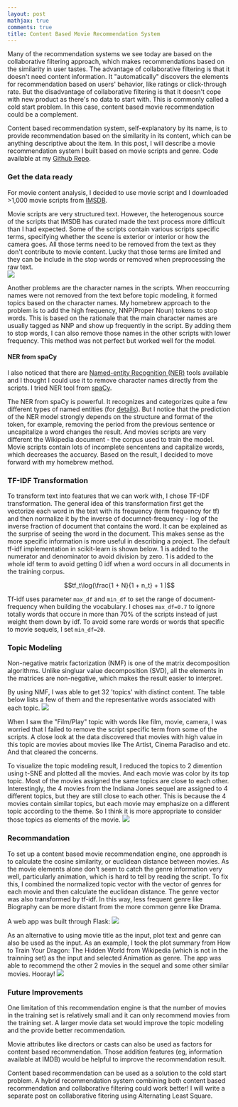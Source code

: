 ```yaml
---
layout: post
mathjax: true
comments: true
title: Content Based Movie Recommendation System
---
```


Many of the recommendation systems we see today are based on the collaborative filtering approach, which makes recommendations based on the similarity in user tastes. The advantage of collaborative filtering is that it doesn't need content information. It "automatically" discovers the elements for recommendation based on users' behavior, like ratings or click-through rate. But the disadvantage of collaborative filtering is that it doesn't cope with new product as there's no data to start with. This is commonly called a cold start problem. In this case, content based movie recommendation could be a complement. 

Content based recommendation system, self-explanatory by its name, is to provide recommendation based on the similarity in its content, which can be anything descriptive about the item. In this post, I will describe a movie recommendation system I built based on movie scripts and genre. Code available at my [Github Repo](https://github.com/caiy7/Project_Fletcher).  

### Get the data ready
For movie content analysis, I decided to use movie script and I downloaded >1,000 movie scripts from [IMSDB](https://www.imsdb.com/).   

Movie scripts are very structured text. However, the heterogenous source of the scripts that IMSDB has curated made the text process more difficult than I had expected. Some of the scripts contain various scripts specific terms, specifying whether the scene is exterior or interior or how the camera goes. All those terms need to be removed from the text as they don't contribute to movie content. Lucky that those terms are limited and they can be include in the stop words or removed when preprocessing the raw text.   
<img src="../images/08272018/script.png">

Another problems are the character names in the scripts. When reoccurring names were not removed from the text before topic modeling, it formed topics based on the character names. My homebrew approach to the problem is to add the high frequency, NNP(Proper Noun)  tokens to stop words. This is based on the rationale that the main character names are usually tagged as NNP and show up frequently in the script. By adding them to stop words, I can also remove those names in the other scripts with lower frequency. This method was not perfect but worked well for the model. 

#### NER from spaCy
I also noticed that there are [Named-entity Recognition (NER)](https://en.wikipedia.org/wiki/Named-entity_recognition) tools available and I thought I could use it to remove character names directly from the scripts. I tried NER tool from [spaCy](https://spacy.io/usage/spacy-101#annotations-ner).  

The NER from spaCy is powerful. It recognizes and categorizes quite a few different types of named entities (for [details](https://spacy.io/api/annotation#named-entities)). But I notice that the prediction of the NER model strongly depends on the structure and format of the token, for example, removing the period from the previous sentence or uncapitalize a word changes the result. And movies scripts are very different the Wikipedia document - the corpus used to train the model. Movie scripts contain lots of incomplete sencentens and capitalize words, which decreases the accuarcy. Based on the result, I decided to move forward with my homebrew method.

### TF-IDF Transformation
To transform text into features that we can work with, I chose TF-IDF transformation. The general idea  of this transformation first get the vectorize each word in the text with its frequency (term frequency for tf) and then normalize it by the inverse of documnet-frequency - log of the inverse fraction of document that contains the word. It can be explained as the surprise of seeing the word in the document. This makes sense as the more specific information is more useful in describing a project. The default tf-idf implementation in scikit-learn is shown below. 1 is added to the numerator and denominator to avoid division by zero. 1 is added to the whole idf term to avoid getting 0 idf when a word occurs in all documents in the training corpus. 

$$tf_t\log(\frac{1 + N}{1 + n_t} + 1 )$$

Tf-idf uses parameter `max_df` and `min_df` to set the range of document-frequency when building the vocabulary. I choses `max_df=0.7` to ignore totally words that occure in more than 70% of the scripts instead of just weight them down by idf. To avoid some rare words or words that specific to movie sequels, I set `min_df=20`. 

### Topic Modeling

Non-negative matrix factorization (NMF) is one of the matrix decomposition algorithms. Unlike singluar value decomposition (SVD), all the elements in the matrices are non-negative, which makes the result easier to interpret.

By using NMF, I was able to get 32 'topics' with distinct content. The table below lists a few of them and the representative words associated with each topic. 
<img src="../images/08272018/topics.png">    

When I saw the "Film/Play" topic with words like film, movie, camera, I was worried that I failed to remove the script specific term from some of the scripts. A close look at the data discovered that movies with high value in this topic are movies about movies like The Artist, Cinema Paradiso and etc. And that cleared the concerns.  

To visualize the topic modeling result, I reduced the topics to 2 dimention using t-SNE and plotted all the movies. And each movie was color by its top topic. Most of the movies assigned the same topics are close to each other. Interestingly, the 4 movies from the Indiana Jones sequel are assigned to 4 different topics, but they are still close to each other. This is because the 4 movies contain similar topics, but each movie may emphasize on a different topic according to the theme. So I think it is more appropriate to consider those topics as elements of the movie.
<img src="../images/08272018/tsne.png"> 

### Recommandation
To set up a content based movie recommendation engine, one approadh is to calculate the cosine similarity, or euclidean distance between movies. As the movie elements alone don't seem to catch the genre information very well, particularly animation, which is hard to tell by reading the script. 
To fix this, I combined the normalized topic vector with the vector of genres for each movie and then calculate the euclidean distance. The genre vector was also transformed by tf-idf. In this way, less frequent genre like Biography can be more distant from the more common genre like Drama. 

A web app was built through Flask:
<img src="../images/08272018/rec_by_title.gif">

As an alternative to using movie title as the input, plot text and genre can also be used as the input. As an example, I took the plot summary from How to Train Your Dragon: The Hidden World from Wikipedia (which is not in the trainning set) as the input and selected Animation as genre. The app was able to recommend the other 2 movies in the sequel and some other similar movies. Hooray!
<img src="../images/08272018/rec_by_text.gif">

### Future Improvements
One limitation of this recommendation engine is that the number of movies in the training set is relatively small and it can only recommend movies from the training set. A larger movie data set would improve the topic modeling and the provide better recommendation.  

Movie attributes like directors or casts can also be used as factors for content based recommendation. Those addition features (eg, information available at IMDB) would be helpful to improve the recommendation result.  

Content based recommendation can be used as a solution to the cold start problem. A hybrid recommendation system combining both content based recommendation and collaborative filtering could work better! I will write a separate post on collaborative fitering using Alternating Least Square.













